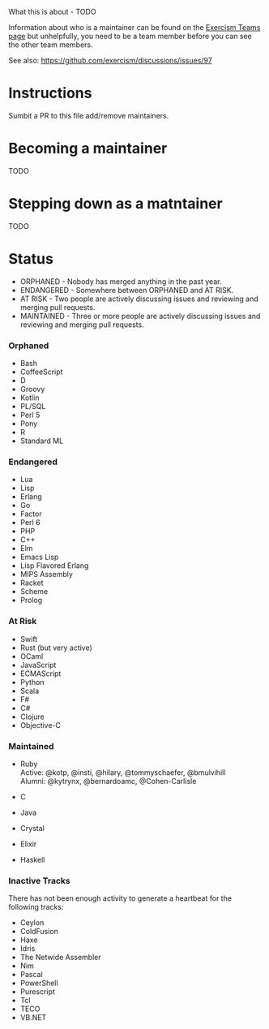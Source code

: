 What this is about - TODO

Information about who is a maintainer can be found on the [Exercism Teams
page](https://github.com/orgs/exercism/teams) but unhelpfully, you need to be a
team member before you can see the other team members.


See also: https://github.com/exercism/discussions/issues/97


# Instructions

Sumbit a PR to this file add/remove maintainers.

# Becoming a maintainer

TODO

# Stepping down as a matntainer

TODO

# Status

 * ORPHANED - Nobody has merged anything in the past year.
 * ENDANGERED - Somewhere between ORPHANED and AT RISK.
 * AT RISK - Two people are actively discussing issues and reviewing and merging pull requests.
 * MAINTAINED - Three or more people are actively discussing issues and reviewing and merging pull requests.

### Orphaned

* Bash
* CoffeeScript
* D
* Groovy
* Kotlin
* PL/SQL
* Perl 5
* Pony
* R
* Standard ML

### Endangered

* Lua
* Lisp
* Erlang
* Go
* Factor
* Perl 6
* PHP
* C++
* Elm
* Emacs Lisp
* Lisp Flavored Erlang
* MIPS Assembly
* Racket
* Scheme
* Prolog

### At Risk

* Swift
* Rust (but very active)
* OCaml
* JavaScript
* ECMAScript
* Python
* Scala
* F#
* C#
* Clojure
* Objective-C

### Maintained

* Ruby   
   Active: @kotp, @insti, @hilary, @tommyschaefer, @bmulvihill  
   Alumni: @kytrynx, @bernardoamc, @Cohen-Carlisle  

* C
* Java
* Crystal
* Elixir
* Haskell

### Inactive Tracks

There has not been enough activity to generate a heartbeat for the following tracks:

* Ceylon
* ColdFusion
* Haxe
* Idris
* The Netwide Assembler
* Nim
* Pascal
* PowerShell
* Purescript
* Tcl
* TECO
* VB.NET
